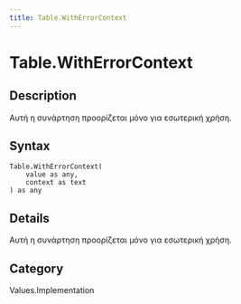 ```yaml
---
title: Table.WithErrorContext
---
```


# Table.WithErrorContext


## Description

Αυτή η συνάρτηση προορίζεται μόνο για εσωτερική χρήση.


## Syntax

```powerquery
Table.WithErrorContext(
    value as any,
    context as text
) as any
```


## Details

Αυτή η συνάρτηση προορίζεται μόνο για εσωτερική χρήση.



## Category
Values.Implementation
